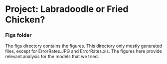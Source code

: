 # Project: Labradoodle or Fried Chicken? 

### Figs folder

The figs directory contains the figures. This directory only mostly generated files, except for ErrorRates.JPG and ErrorRates.xls. The figures here provide relevant analysis for the models that we tried.
